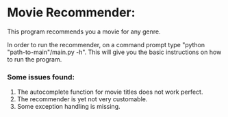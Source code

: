 # Movie Recommender:
This program recommends you a movie for any genre.

In order to run the recommender, on a command prompt type "python "path-to-main"/main.py -h". This will give you the basic instructions on how to run the program.

### Some issues found:
1. The autocomplete function for movie titles does not work perfect.
2. The recommender is yet not very customable.
3. Some exception handling is missing.
